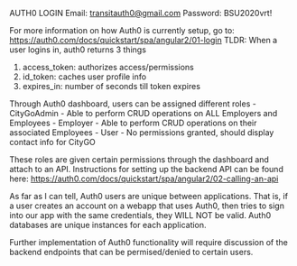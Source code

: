 AUTH0 LOGIN
Email: transitauth0@gmail.com
Password: BSU2020vrt!

For more information on how Auth0 is currently setup, go to:
https://auth0.com/docs/quickstart/spa/angular2/01-login
TLDR: When a user logins in, auth0 returns 3 things
1. access_token: authorizes access/permissions
2. id_token: caches user profile info
3. expires_in: number of seconds till token expires


Through Auth0 dashboard, users can be assigned different roles
    - CityGoAdmin
        - Able to perform CRUD operations on ALL Employers and Employees
    - Employer
        - Able to perform CRUD operations on their associated Employees
    - User
        - No permissions granted, should display contact info for CityGO

These roles are given certain permissions through the dashboard and attach to an API.
Instructions for setting up the backend API can be found here:
https://auth0.com/docs/quickstart/spa/angular2/02-calling-an-api

As far as I can tell, Auth0 users are unique between applications. That is, if a user
creates an account on a webapp that uses Auth0, then tries to sign into our app
with the same credentials, they WILL NOT be valid. Auth0 databases are unique
instances for each application.

Further implementation of Auth0 functionality will require discussion of the backend
endpoints that can be permised/denied to certain users. 


